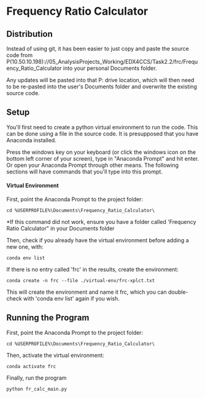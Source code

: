 # Frequency Ratio Calculator
## Distribution 

Instead of using git, it has been easier to just copy and paste the source code from P(10.50.10.198)://05_AnalysisProjects_Working/EDX4CCS/Task2.2/frc/Frequency_Ratio_Calculator into your personal Documents folder.

Any updates will be pasted into that P: drive location, which will then need to be re-pasted into the user's Documents folder and overwrite the existing source code.

## Setup

You'll first need to create a python virtual environment to run the code. This can be done using a file in the source code. It is presupposed that you have Anaconda installed.

Press the windows key on your keyboard (or click the windows icon on the bottom left corner of your screen), type in "Anaconda Prompt" and hit enter. Or open your Anaconda Prompt through other means.
The following sections will have commands that you'll type into this prompt.

#### Virtual Environment 
First, point the Anaconda Prompt to the project folder:

	cd %USERPROFILE%\Documents\Frequency_Ratio_Calculator\

 *If this command did not work, ensure you have a folder called 'Frequency Ratio Calculator" in your Documents folder

 Then, check if you already have the virtual environment before adding a new one, with:

 	conda env list

  If there is no entry called 'frc' in the results, create the environment:

	conda create -n frc --file ./virtual-env/frc-xplct.txt

 This will create the environment and name it frc, which you can double-check with 'conda env list' again if you wish.

## Running the Program

First, point the Anaconda Prompt to the project folder:

	cd %USERPROFILE%\Documents\Frequency_Ratio_Calculator\

 Then, activate the virtual environment:

 	conda activate frc

 Finally, run the program

 	python fr_calc_main.py
